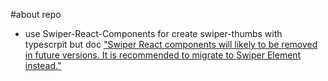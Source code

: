 #about repo 
- use Swiper-React-Components for create swiper-thumbs with typescrpit but doc ["Swiper React components will likely to be removed in future versions. It is recommended to migrate to Swiper Element instead."](https://swiperjs.com/react)

